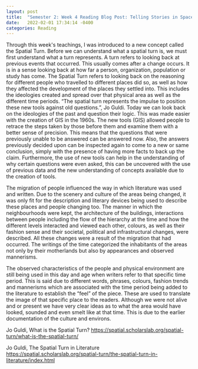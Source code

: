 ```yaml
---
layout: post
title:  "Semester 2: Week 4 Reading Blog Post: Telling Stories in Space and Place"
date:   2022-02-01 17:34:14 -0400
categories: Reading
---
```


Through this week's teachings, I was introduced to a new concept called the Spatial Turn. Before we can understand what a spatial turn is, we must first understand what a turn represents. A turn refers to looking back at previous events that occurred. This usually comes after a change occurs. It is in a sense looking back at how far a person, organization, population or study has come. 
The Spatial Turn refers to looking back on the reasoning for different people who travelled to different places did so, as well as how they affected the development of the places they settled into. This includes the ideologies created and spread over that physical area as well as the different time periods. 
“The spatial turn represents the impulse to position these new tools against old questions.”, Jo Guldi. Today we can look back on the ideologies of the past and question their logic. This was made easier with the creation of GIS in the 1960s. The new tools (GIS) allowed people to retrace the steps taken by those before them and examine them with a better sense of precision. This means that the questions that were previously unable to be answered can be answered now. Also, the answers previously decided upon can be inspected again to come to a new or same conclusion, simply with the presence of having more facts to back up the claim. Furthermore, the use of new tools can help in the understanding of why certain questions were even asked, this can be uncovered with the use of previous data and the new understanding of concepts available due to the creation of tools.

The migration of people influenced the way in which literature was used and written. Due to the scenery and culture of the areas being changed, it was only fit for the description and literary devices being used to describe these places and people changing too. The manner in which the neighbourhoods were kept, the architecture of the buildings,  interactions between people including the flow of the hierarchy at the time and how the different levels interacted and viewed each other, colours, as well as their fashion sense and their societal, political and infrastructural changes, were described. All these changes were a result of the migration that had occurred. The writings of the time categorized the inhabitants of the areas not only by their motherlands but also by appearances and observed mannerisms. 

The observed characteristics of the people and physical environment are still being used in this day and age when writers refer to that specific time period. This is said due to different words, phrases, colours, fashion trends and mannerisms which are associated with the time period being added to the literature to establish the “feel” of the piece. These are used to translate the image of that specific place to the readers. Although we were not alive and or present we have very clear ideas as to what the area would have looked, sounded and even smelt like at that time. This is due to the earlier documentation of the culture and environs. 

Jo Guldi, What is the Spatial Turn?
https://spatial.scholarslab.org/spatial-turn/what-is-the-spatial-turn/

Jo Guldi, The Spatial Turn in Literature
https://spatial.scholarslab.org/spatial-turn/the-spatial-turn-in-literature/index.html 

